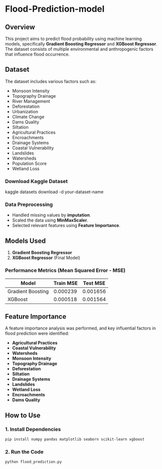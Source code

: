 # Flood-Prediction-model


## Overview
This project aims to predict flood probability using machine learning models, specifically **Gradient Boosting Regressor** and **XGBoost Regressor**. The dataset consists of multiple environmental and anthropogenic factors that influence flood occurrence.

## Dataset
The dataset includes various factors such as:
- Monsoon Intensity
- Topography Drainage
- River Management
- Deforestation
- Urbanization
- Climate Change
- Dams Quality
- Siltation
- Agricultural Practices
- Encroachments
- Drainage Systems
- Coastal Vulnerability
- Landslides
- Watersheds
- Population Score
- Wetland Loss

### Download Kaggle Dataset
kaggle datasets download -d your-dataset-name

### Data Preprocessing
- Handled missing values by **imputation**.
- Scaled the data using **MinMaxScaler**.
- Selected relevant features using **Feature Importance**.

## Models Used
1. **Gradient Boosting Regressor**
2. **XGBoost Regressor** (Final Model)

### Performance Metrics (Mean Squared Error - MSE)
| Model | Train MSE | Test MSE |
|--------|------------|-------------|
| Gradient Boosting | 0.000239 | 0.001656 |
| XGBoost | 0.000518 | 0.001564 |

## Feature Importance
A feature importance analysis was performed, and key influential factors in flood prediction were identified:
- **Agricultural Practices**
- **Coastal Vulnerability**
- **Watersheds**
- **Monsoon Intensity**
- **Topography Drainage**
- **Deforestation**
- **Siltation**
- **Drainage Systems**
- **Landslides**
- **Wetland Loss**
- **Encroachments**
- **Dams Quality**

## How to Use
### 1. Install Dependencies
```bash
pip install numpy pandas matplotlib seaborn scikit-learn xgboost
```

### 2. Run the Code
```python
python flood_prediction.py
```
